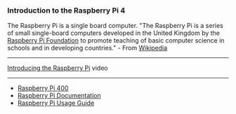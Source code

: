 ### Introduction to the Raspberry Pi 4
The Raspberry Pi is a single board computer. "The Raspberry Pi is a series of small single-board computers developed in the United Kingdom by the [Raspberry Pi Foundation](https://www.raspberrypi.org/) to promote teaching of basic computer science in schools and in developing countries." - From [Wikipedia](https://en.wikipedia.org/wiki/Raspberry_Pi)
***
[Introducing the Raspberry Pi](https://youtu.be/uXUjwk2-qx4) video

***


  * [Raspberry Pi 400](https://www.raspberrypi.org/products/raspberry-pi-400/)
  * [Raspberry Pi Documentation](https://www.raspberrypi.org/documentation/)
  * [Raspberry Pi Usage Guide](https://github.com/raspberrypi/documentation/blob/master/usage/README.md)

   
